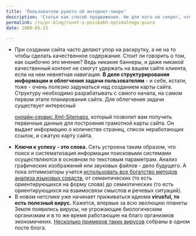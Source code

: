 ```yaml
---
title: 'Пользователи рунета об интернет-пиаре'
description: 'Статья как способ продвижения. Ни для кого не секрет, что контент и грамотное управление им - один из ключей к успеху сайта и всей компании. На форуме Sostav предлагают обсудить статью для одного из ресурсов: поможет ли она продвижению сайта, изменению его восприятия пользователями. Свое мнение высказвают опытные специалисты и эксперты.'
permalink: /ru/pr-blog/runet-v-poiskakh-optimalnogo-piara
date: 2008-05-23

---
```


<ul>
<li> При создании сайта часто делают упор на раскрутку, а не на то чтобы сделать качественное содержание. Стоит ли говорить о том, как ошибочно это мнение? Ведь никакие баннеры, и даже никакой качественный контент не смогут удержать на вашем сайте клиента, если на нем невнятная навигация. <strong>В деле структурирования информации и облегчения задачи пользователям</strong> - и себе, кстати, тоже - очень полезно задуматься над созданием карты сайта. Структуру необходимо разрабатывать с самого начала, на самом первом этапе планирования сайта. Для облегчения задачи существует интересный <a href="http://www.registratura.ru/referates/ca_Sitemap.html">

онлайн-сервис Xml-Sitemaps</a>, который позволит вам получить первичные данные для построения грамотной карты сайта. Он выдает  информацию о количестве страниц, список неработающих ссылок, и сжатую карту сайта.</li>
<li> <strong>Ключи к успеху - это слова.</strong> Сеть устроена таким образом, что поиск и систематизация информации поисковыми системами осуществляются в основном по текстовым параметрам. Анализ графических изображений или звуковых файлов - дело будущего. А пока оптимизаторы учатся <a href="http://sitefreeincome.blogspot.com/2008/05/seo-2-9.html">использовать все богатство методов анализа языковых средств</a>, от семантических (то есть ориентирующихся на форму слова) до семиотических (то есть ориентирующихся на взаимосвязи смыслов и речевых ситуаций).</li>
<li>В новом нетспике уже начинает приживаться идиома<strong> virusful, то есть полезный вирус.</strong> Кажется, впервые за всю эволюцию планеты Земля появились вирусы, не угрожающие биологическим организмам и в то же время работающие на благо организмов экономичеких. <a href="http://e-serg.livejournal.com/21623.html">Несколько примеров таких вирусов</a> собраны в одном посте блога.</li>
</ul>

